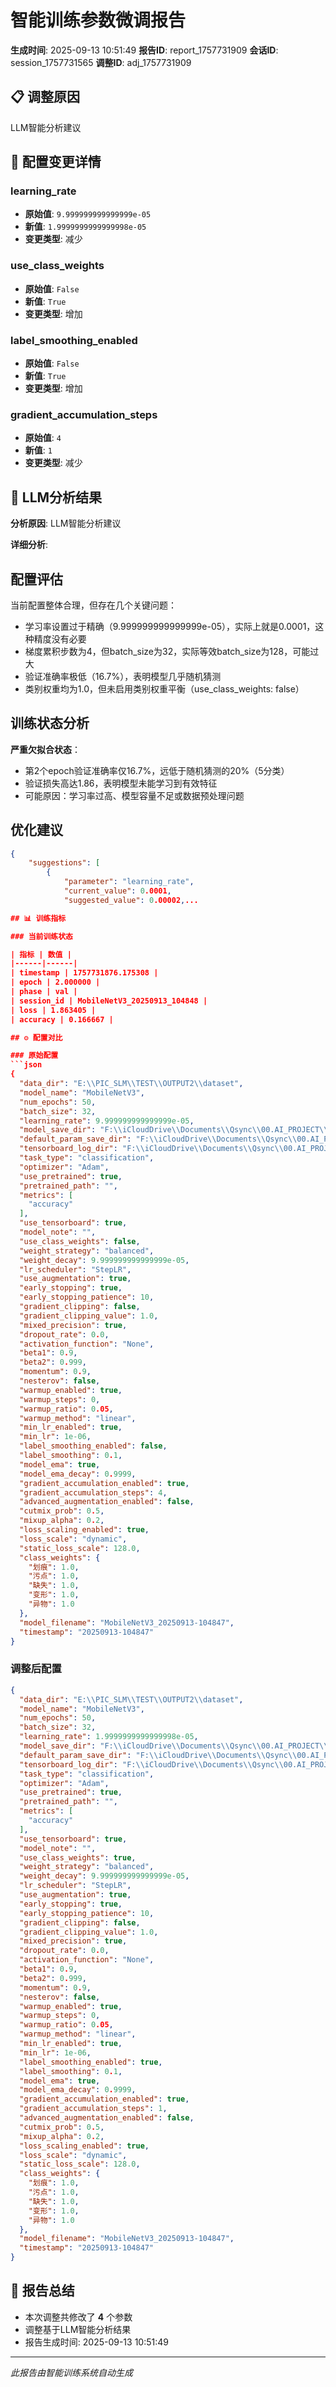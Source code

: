 # 智能训练参数微调报告

**生成时间**: 2025-09-13 10:51:49
**报告ID**: report_1757731909
**会话ID**: session_1757731565
**调整ID**: adj_1757731909

## 📋 调整原因
LLM智能分析建议

## 🔧 配置变更详情

### learning_rate
- **原始值**: `9.999999999999999e-05`
- **新值**: `1.9999999999999998e-05`
- **变更类型**: 减少

### use_class_weights
- **原始值**: `False`
- **新值**: `True`
- **变更类型**: 增加

### label_smoothing_enabled
- **原始值**: `False`
- **新值**: `True`
- **变更类型**: 增加

### gradient_accumulation_steps
- **原始值**: `4`
- **新值**: `1`
- **变更类型**: 减少

## 🤖 LLM分析结果

**分析原因**: LLM智能分析建议

**详细分析**:

## 配置评估

当前配置整体合理，但存在几个关键问题：
- 学习率设置过于精确（9.999999999999999e-05），实际上就是0.0001，这种精度没有必要
- 梯度累积步数为4，但batch_size为32，实际等效batch_size为128，可能过大
- 验证准确率极低（16.7%），表明模型几乎随机猜测
- 类别权重均为1.0，但未启用类别权重平衡（use_class_weights: false）

## 训练状态分析

**严重欠拟合状态**：
- 第2个epoch验证准确率仅16.7%，远低于随机猜测的20%（5分类）
- 验证损失高达1.86，表明模型未能学习到有效特征
- 可能原因：学习率过高、模型容量不足或数据预处理问题

## 优化建议

```json
{
    "suggestions": [
        {
            "parameter": "learning_rate",
            "current_value": 0.0001,
            "suggested_value": 0.00002,...

## 📊 训练指标

### 当前训练状态

| 指标 | 数值 |
|------|------|
| timestamp | 1757731876.175308 |
| epoch | 2.000000 |
| phase | val |
| session_id | MobileNetV3_20250913_104848 |
| loss | 1.863405 |
| accuracy | 0.166667 |

## ⚙️ 配置对比

### 原始配置
```json
{
  "data_dir": "E:\\PIC_SLM\\TEST\\OUTPUT2\\dataset",
  "model_name": "MobileNetV3",
  "num_epochs": 50,
  "batch_size": 32,
  "learning_rate": 9.999999999999999e-05,
  "model_save_dir": "F:\\iCloudDrive\\Documents\\Qsync\\00.AI_PROJECT\\图片分类模型训练\\C1\\models\\saved_models",
  "default_param_save_dir": "F:\\iCloudDrive\\Documents\\Qsync\\00.AI_PROJECT\\图片分类模型训练\\C1\\train_config",
  "tensorboard_log_dir": "F:\\iCloudDrive\\Documents\\Qsync\\00.AI_PROJECT\\图片分类模型训练\\C1\\runs\\tensorboard",
  "task_type": "classification",
  "optimizer": "Adam",
  "use_pretrained": true,
  "pretrained_path": "",
  "metrics": [
    "accuracy"
  ],
  "use_tensorboard": true,
  "model_note": "",
  "use_class_weights": false,
  "weight_strategy": "balanced",
  "weight_decay": 9.999999999999999e-05,
  "lr_scheduler": "StepLR",
  "use_augmentation": true,
  "early_stopping": true,
  "early_stopping_patience": 10,
  "gradient_clipping": false,
  "gradient_clipping_value": 1.0,
  "mixed_precision": true,
  "dropout_rate": 0.0,
  "activation_function": "None",
  "beta1": 0.9,
  "beta2": 0.999,
  "momentum": 0.9,
  "nesterov": false,
  "warmup_enabled": true,
  "warmup_steps": 0,
  "warmup_ratio": 0.05,
  "warmup_method": "linear",
  "min_lr_enabled": true,
  "min_lr": 1e-06,
  "label_smoothing_enabled": false,
  "label_smoothing": 0.1,
  "model_ema": true,
  "model_ema_decay": 0.9999,
  "gradient_accumulation_enabled": true,
  "gradient_accumulation_steps": 4,
  "advanced_augmentation_enabled": false,
  "cutmix_prob": 0.5,
  "mixup_alpha": 0.2,
  "loss_scaling_enabled": true,
  "loss_scale": "dynamic",
  "static_loss_scale": 128.0,
  "class_weights": {
    "划痕": 1.0,
    "污点": 1.0,
    "缺失": 1.0,
    "变形": 1.0,
    "异物": 1.0
  },
  "model_filename": "MobileNetV3_20250913-104847",
  "timestamp": "20250913-104847"
}
```

### 调整后配置
```json
{
  "data_dir": "E:\\PIC_SLM\\TEST\\OUTPUT2\\dataset",
  "model_name": "MobileNetV3",
  "num_epochs": 50,
  "batch_size": 32,
  "learning_rate": 1.9999999999999998e-05,
  "model_save_dir": "F:\\iCloudDrive\\Documents\\Qsync\\00.AI_PROJECT\\图片分类模型训练\\C1\\models\\saved_models",
  "default_param_save_dir": "F:\\iCloudDrive\\Documents\\Qsync\\00.AI_PROJECT\\图片分类模型训练\\C1\\train_config",
  "tensorboard_log_dir": "F:\\iCloudDrive\\Documents\\Qsync\\00.AI_PROJECT\\图片分类模型训练\\C1\\runs\\tensorboard",
  "task_type": "classification",
  "optimizer": "Adam",
  "use_pretrained": true,
  "pretrained_path": "",
  "metrics": [
    "accuracy"
  ],
  "use_tensorboard": true,
  "model_note": "",
  "use_class_weights": true,
  "weight_strategy": "balanced",
  "weight_decay": 9.999999999999999e-05,
  "lr_scheduler": "StepLR",
  "use_augmentation": true,
  "early_stopping": true,
  "early_stopping_patience": 10,
  "gradient_clipping": false,
  "gradient_clipping_value": 1.0,
  "mixed_precision": true,
  "dropout_rate": 0.0,
  "activation_function": "None",
  "beta1": 0.9,
  "beta2": 0.999,
  "momentum": 0.9,
  "nesterov": false,
  "warmup_enabled": true,
  "warmup_steps": 0,
  "warmup_ratio": 0.05,
  "warmup_method": "linear",
  "min_lr_enabled": true,
  "min_lr": 1e-06,
  "label_smoothing_enabled": true,
  "label_smoothing": 0.1,
  "model_ema": true,
  "model_ema_decay": 0.9999,
  "gradient_accumulation_enabled": true,
  "gradient_accumulation_steps": 1,
  "advanced_augmentation_enabled": false,
  "cutmix_prob": 0.5,
  "mixup_alpha": 0.2,
  "loss_scaling_enabled": true,
  "loss_scale": "dynamic",
  "static_loss_scale": 128.0,
  "class_weights": {
    "划痕": 1.0,
    "污点": 1.0,
    "缺失": 1.0,
    "变形": 1.0,
    "异物": 1.0
  },
  "model_filename": "MobileNetV3_20250913-104847",
  "timestamp": "20250913-104847"
}
```

## 📝 报告总结

- 本次调整共修改了 **4** 个参数
- 调整基于LLM智能分析结果
- 报告生成时间: 2025-09-13 10:51:49

---
*此报告由智能训练系统自动生成*